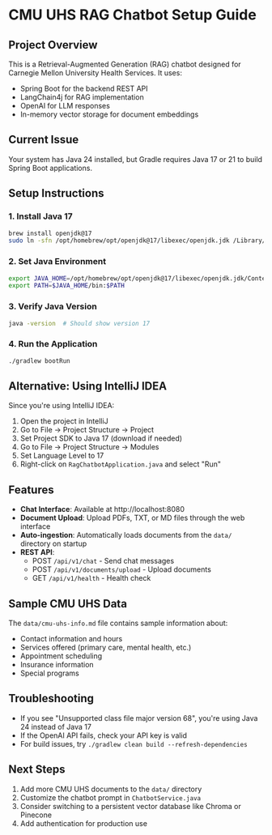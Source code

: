 # CMU UHS RAG Chatbot Setup Guide

## Project Overview
This is a Retrieval-Augmented Generation (RAG) chatbot designed for Carnegie Mellon University Health Services. It uses:
- Spring Boot for the backend REST API
- LangChain4j for RAG implementation
- OpenAI for LLM responses
- In-memory vector storage for document embeddings

## Current Issue
Your system has Java 24 installed, but Gradle requires Java 17 or 21 to build Spring Boot applications.

## Setup Instructions

### 1. Install Java 17
```bash
brew install openjdk@17
sudo ln -sfn /opt/homebrew/opt/openjdk@17/libexec/openjdk.jdk /Library/Java/JavaVirtualMachines/openjdk-17.jdk
```

### 2. Set Java Environment
```bash
export JAVA_HOME=/opt/homebrew/opt/openjdk@17/libexec/openjdk.jdk/Contents/Home
export PATH=$JAVA_HOME/bin:$PATH
```

### 3. Verify Java Version
```bash
java -version  # Should show version 17
```

### 4. Run the Application
```bash
./gradlew bootRun
```

## Alternative: Using IntelliJ IDEA
Since you're using IntelliJ IDEA:
1. Open the project in IntelliJ
2. Go to File → Project Structure → Project
3. Set Project SDK to Java 17 (download if needed)
4. Go to File → Project Structure → Modules
5. Set Language Level to 17
6. Right-click on `RagChatbotApplication.java` and select "Run"

## Features
- **Chat Interface**: Available at http://localhost:8080
- **Document Upload**: Upload PDFs, TXT, or MD files through the web interface
- **Auto-ingestion**: Automatically loads documents from the `data/` directory on startup
- **REST API**: 
  - POST `/api/v1/chat` - Send chat messages
  - POST `/api/v1/documents/upload` - Upload documents
  - GET `/api/v1/health` - Health check

## Sample CMU UHS Data
The `data/cmu-uhs-info.md` file contains sample information about:
- Contact information and hours
- Services offered (primary care, mental health, etc.)
- Appointment scheduling
- Insurance information
- Special programs

## Troubleshooting
- If you see "Unsupported class file major version 68", you're using Java 24 instead of Java 17
- If the OpenAI API fails, check your API key is valid
- For build issues, try `./gradlew clean build --refresh-dependencies`

## Next Steps
1. Add more CMU UHS documents to the `data/` directory
2. Customize the chatbot prompt in `ChatbotService.java`
3. Consider switching to a persistent vector database like Chroma or Pinecone
4. Add authentication for production use